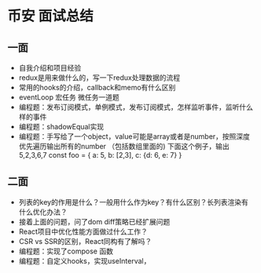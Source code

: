 # 币安 面试总结

## 一面

* 自我介绍和项目经验
* redux是用来做什么的，写一下redux处理数据的流程
* 常用的hooks的介绍，callback和memo有什么区别
* eventLoop 宏任务 微任务一道题
* 编程题：发布订阅模式，单例模式，发布订阅模式，怎样监听事件，监听什么样的事件
* 编程题：shadowEqual实现
* 编程题：手写给了一个object，value可能是array或者是number，按照深度优先遍历输出所有的number （包括数组里面的)  下面这个例子，输出 5,2,3,6,7
const foo = {
    a: 5,
b: [2,3],
c: {d: 6, e: 7}
}

## 二面

* 列表的key的作用是什么？一般用什么作为key？有什么区别？长列表渲染有什么优化办法？
* 接着上面的问题，问了dom diff策略已经扩展问题
* React项目中优化性能方面做过什么工作？
* CSR vs SSR的区别，React同构有了解吗？
* 编程题：实现了compose 函数
* 编程题：自定义hooks，实现useInterval，

